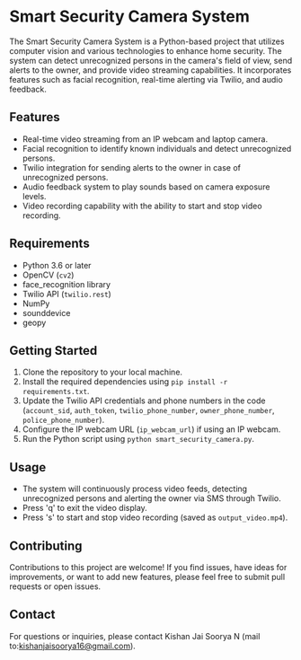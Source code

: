 # Smart Security Camera System

The Smart Security Camera System is a Python-based project that utilizes computer vision and various technologies to enhance home security. The system can detect unrecognized persons in the camera's field of view, send alerts to the owner, and provide video streaming capabilities. It incorporates features such as facial recognition, real-time alerting via Twilio, and audio feedback.

## Features

- Real-time video streaming from an IP webcam and laptop camera.
- Facial recognition to identify known individuals and detect unrecognized persons.
- Twilio integration for sending alerts to the owner in case of unrecognized persons.
- Audio feedback system to play sounds based on camera exposure levels.
- Video recording capability with the ability to start and stop video recording.

## Requirements

- Python 3.6 or later
- OpenCV (`cv2`)
- face_recognition library
- Twilio API (`twilio.rest`)
- NumPy
- sounddevice
- geopy

## Getting Started

1. Clone the repository to your local machine.
2. Install the required dependencies using `pip install -r requirements.txt`.
3. Update the Twilio API credentials and phone numbers in the code (`account_sid`, `auth_token`, `twilio_phone_number`, `owner_phone_number`, `police_phone_number`).
4. Configure the IP webcam URL (`ip_webcam_url`) if using an IP webcam.
5. Run the Python script using `python smart_security_camera.py`.

## Usage

- The system will continuously process video feeds, detecting unrecognized persons and alerting the owner via SMS through Twilio.
- Press 'q' to exit the video display.
- Press 's' to start and stop video recording (saved as `output_video.mp4`).

## Contributing

Contributions to this project are welcome! If you find issues, have ideas for improvements, or want to add new features, please feel free to submit pull requests or open issues.


## Contact

For questions or inquiries, please contact Kishan Jai Soorya N (mail to:kishanjaisoorya16@gmail.com).
